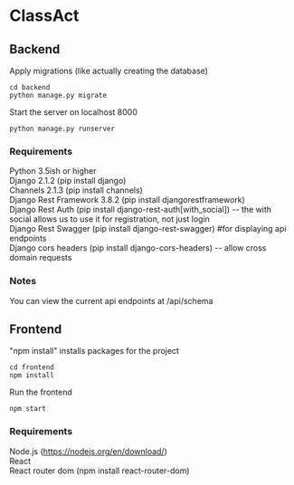 # ClassAct

## Backend

Apply migrations (like actually creating the database)
```
cd backend  
python manage.py migrate
```
Start the server on localhost 8000
```
python manage.py runserver
```

### Requirements
Python 3.5ish or higher  
Django 2.1.2 (pip install django)  
Channels 2.1.3 (pip install channels)  
Django Rest Framework 3.8.2 (pip install djangorestframework)  
Django Rest Auth (pip install django-rest-auth[with_social]) -- the with social allows us to use it for registration, not just login  
Django Rest Swagger (pip install django-rest-swagger) #for displaying api endpoints  
Django cors headers (pip install django-cors-headers) -- allow cross domain requests  

### Notes
You can view the current api endpoints at /api/schema

## Frontend

"npm install" installs packages for the project
```
cd frontend  
npm install
```
Run the frontend
```
npm start
```


### Requirements
Node.js (https://nodejs.org/en/download/)  
React  
React router dom (npm install react-router-dom)
